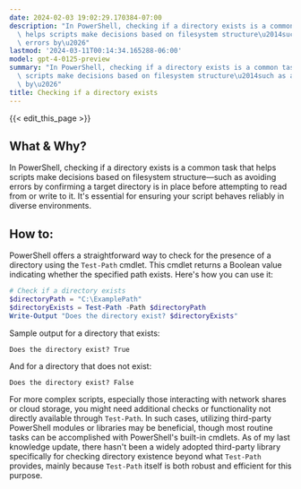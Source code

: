 ```yaml
---
date: 2024-02-03 19:02:29.170384-07:00
description: "In PowerShell, checking if a directory exists is a common task that\
  \ helps scripts make decisions based on filesystem structure\u2014such as avoiding\
  \ errors by\u2026"
lastmod: '2024-03-11T00:14:34.165288-06:00'
model: gpt-4-0125-preview
summary: "In PowerShell, checking if a directory exists is a common task that helps\
  \ scripts make decisions based on filesystem structure\u2014such as avoiding errors\
  \ by\u2026"
title: Checking if a directory exists
---
```


{{< edit_this_page >}}

## What & Why?
In PowerShell, checking if a directory exists is a common task that helps scripts make decisions based on filesystem structure—such as avoiding errors by confirming a target directory is in place before attempting to read from or write to it. It's essential for ensuring your script behaves reliably in diverse environments.

## How to:
PowerShell offers a straightforward way to check for the presence of a directory using the `Test-Path` cmdlet. This cmdlet returns a Boolean value indicating whether the specified path exists. Here's how you can use it:

```powershell
# Check if a directory exists
$directoryPath = "C:\ExamplePath"
$directoryExists = Test-Path -Path $directoryPath
Write-Output "Does the directory exist? $directoryExists"
```

Sample output for a directory that exists:

```
Does the directory exist? True
```

And for a directory that does not exist:

```
Does the directory exist? False
```

For more complex scripts, especially those interacting with network shares or cloud storage, you might need additional checks or functionality not directly available through `Test-Path`. In such cases, utilizing third-party PowerShell modules or libraries may be beneficial, though most routine tasks can be accomplished with PowerShell's built-in cmdlets. As of my last knowledge update, there hasn't been a widely adopted third-party library specifically for checking directory existence beyond what `Test-Path` provides, mainly because `Test-Path` itself is both robust and efficient for this purpose.
